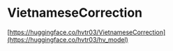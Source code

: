 # VietnameseCorrection
[https://huggingface.co/hvtr03/VietnameseCorrection](https://huggingface.co/hvtr03/hv_model)
